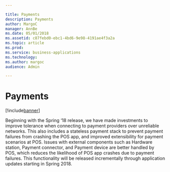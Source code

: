 ```yaml
---

title: Payments
description: Payments
author: MargoC
manager: AnnBe
ms.date: 05/01/2018
ms.assetid: c87febd0-ebc1-4bd6-9e98-4191ae4f3a2a
ms.topic: article
ms.prod: 
ms.service: business-applications
ms.technology: 
ms.author: margoc
audience: Admin

---
```

#  Payments




[!include[banner](../../includes/banner.md)]

Beginning with the Spring ‘18 release, we have made investments to improve
tolerance when connecting to payment providers over unreliable networks. This
also includes a stateless payment stack to prevent payment failures from
crashing the POS app, and improved extensibility for payment scenarios at POS.
Issues with external components such as Hardware station, Payment connector, and
Payment device are better handled by POS, which reduces the likelihood of POS
app crashes due to payment failures. This functionality will be released
incrementally through application updates starting in Spring 2018.
